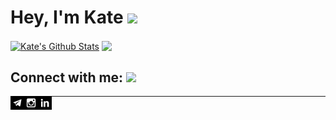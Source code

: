 # Hey, I'm Kate <img src ="https://media.giphy.com/media/dyAnngHb30dDdiaW3x/giphy.gif" height="50"> 


<a href="https://github.com/Ekaterina300799">
<img align="center" alt="Kate's Github Stats" src="https://github-readme-stats.codestackr.vercel.app/api?username=Ekaterina300799&show_icons=true&hide_border=true&count_private=true&include_all_commits=true&theme=dracula" /></a>

<a href="https://github.com/sabesansathananthan">
  <img align="center" src="https://github-readme-stats.anuraghazra1.vercel.app/api/top-langs/?username=Ekaterina300799&layout=compact&theme=dracula" />
</a>


## Connect with me: <img src ="https://media.giphy.com/media/Ovorh6b0MAawDFdMPN/giphy.gif" height="35"> 

[<img align="left" alt="Kate| Telegram" height="22px" src="./logo/telegram.png" />][telegram]
[<img align="left" alt="Kate | Instagram" height="22px" src="./logo/instagram.png" />][instagram]
[<img align="left" alt="kate| LinkedIn" height="22px" src="./logo/linkedin.png" />][linkedin]




---
[telegram]: https://t.me/katringht

[instagram]: https://instagram.com/katringht?igshid=19ru0uv0dr6sf

[linkedin]: https://www.linkedin.com/in/ekaterina-tarasova-5ba18b1b4/


